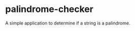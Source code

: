 palindrome-checker
==================

A simple application to determine if a string is a palindrome.
